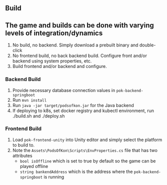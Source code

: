 ## Build

## The game and builds can be done with varying levels of integration/dynamics

1. No build, no backend. Simply download a prebuilt binary and double-click
2. No frontend build, no back backend build. Configure front and/or backend using system properties, etc.
3. Build frontend and/or backend and configure.


### Backend Build

1. Provide necessary database connection values in `pok-backend-springboot`
2. Run `mvn install` 
3. Run `java -jar target/podsofkon.jar` for the Java backend
4. If deploying to k8s, set docker registry and kubectl environment, run ./build.sh and ./deploy.sh


### Frontend Build

1. Load `pok-frontend-unity` into Unity editor and simply select the platform to build to. 
2. Note the `Assets\PodsOfKon\Scripts\EnvProperties.cs` file that has two attributes
    - `bool isOffline` which is set to true by default so the game can be played offline
    - `string bankendAddress` which is the address where the `pok-backend-springboot` is running
